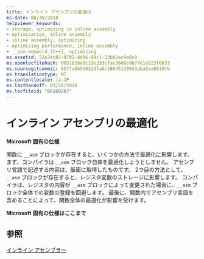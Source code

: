 ```yaml
---
title: インライン アセンブリの最適化
ms.date: 08/30/2018
helpviewer_keywords:
- storage, optimizing in inline assembly
- optimization, inline assembly
- inline assembly, optimizing
- optimizing performance, inline assembly
- __asm keyword [C++], optimizing
ms.assetid: 52a7ec83-9782-4d96-94c1-53bb2ac9e8c8
ms.openlocfilehash: 0051b16ddc19e233cfac2688c0b77e1e023f0833
ms.sourcegitcommit: 857fa6b530224fa6c18675138043aba9aa0619fb
ms.translationtype: MT
ms.contentlocale: ja-JP
ms.lasthandoff: 03/24/2020
ms.locfileid: "80169267"
---
```

# <a name="optimizing-inline-assembly"></a>インライン アセンブリの最適化

**Microsoft 固有の仕様**

関数に `__asm` ブロックが存在すると、いくつかの方法で最適化に影響します。 まず、コンパイラは `__asm` ブロック自体を最適化しようとしません。 アセンブリ言語で記述する内容は、厳密に取得したものです。 2つ目の方法として、`__asm` ブロックが存在すると、レジスタ変数のストレージに影響します。 コンパイラは、レジスタの内容が `__asm` ブロックによって変更された場合に、`__asm` ブロック全体での変数の登録を回避します。 最後に、関数内でアセンブリ言語を含めることによって、関数全体の最適化が影響を受けます。

**Microsoft 固有の仕様はここまで**

## <a name="see-also"></a>参照

[インライン アセンブラー](../../assembler/inline/inline-assembler.md)<br/>
